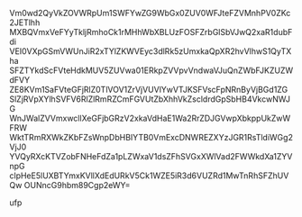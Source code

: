 Vm0wd2QyVkZOVWRpUm1SWFYwZG9WbGx0ZUV0WFJteFZVMnhPV0ZKc2JETlhh
MXBQVmxVeFYyTkljRmhoCk1rMHhWbXBLUzFOSFZrbGlSbVJwQ2xaR1dubFdi
VEI0VXpGSmVWUnJiR2xTYlZKWVEyc3dlRk5zUmxkaQpXR2hvVlhwS1QyTXha
SFZTYkdScFVteHdkMUV5ZUVwa01ERkpZVVpvVndwaVJuQnZWbFJKZUZWdFVY
ZE8KVm1SaFVteGFjRlZ0TlVOV1ZrVjVUVlYwVTJKSFVscFpNRnByVjBGd1ZG
SlZjRVpXYlhSVFV6RlZlRmRZCmFGVUtZbXhhVkZscldrdGpSbHB4VkcwNWJG
WnJWalZVVmxwcllXeGFjbGRzV2xkaVdHaE1Wa2RrZDJGVwpXbkppUkZwWFRW
WktTRmRXWkZKbFZsWnpDbHBIYTB0VmExcDNWREZXYzJGR1RsTldiWGg2VjJ0
YVQyRXcKTVZobFNHeFdZa1pLZWxaV1dsZFhSVGxXWlVad2FWWkdXa1ZYVnpG
clpHeE5lUXBTYmxKVllXdEdURkV5Ck1WZE5iR3d6VUZRd1MwTnRhSFZhUVQw
OUNncG9hbm89Cgp2eWY=

ufp